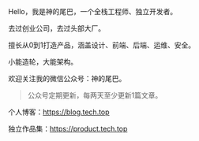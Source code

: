 Hello，我是神的尾巴，一个全栈工程师、独立开发者。

去过创业公司，去过头部大厂。

擅长从0到1打造产品，涵盖设计、前端、后端、运维、安全。

小能造轮，大能架构。

欢迎关注我的微信公众号：神的尾巴。

> 公众号定期更新，每两天至少更新1篇文章。

个人博客：<https://blog.tech.top>

独立作品集：<https://product.tech.top>
